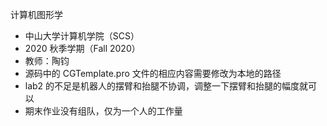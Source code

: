 计算机图形学

+ 中山大学计算机学院（SCS）
+ 2020 秋季学期（Fall 2020）
+ 教师：陶钧
+ 源码中的 CGTemplate.pro 文件的相应内容需要修改为本地的路径
+ lab2 的不足是机器人的摆臂和抬腿不协调，调整一下摆臂和抬腿的幅度就可以
+ 期末作业没有组队，仅为一个人的工作量
